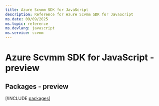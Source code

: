 ```yaml
---
title: Azure Scvmm SDK for JavaScript
description: Reference for Azure Scvmm SDK for JavaScript
ms.date: 09/09/2025
ms.topic: reference
ms.devlang: javascript
ms.service: scvmm
---
```

# Azure Scvmm SDK for JavaScript - preview
## Packages - preview
[!INCLUDE [packages](scvmm-index.md)]